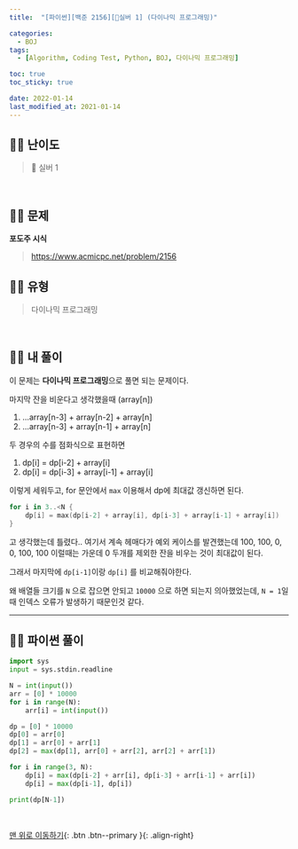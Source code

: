 ```yaml
---
title:  "[파이썬][백준 2156][🤍실버 1] (다이나믹 프로그래밍)"

categories:
  - BOJ
tags:
  - [Algorithm, Coding Test, Python, BOJ, 다이나믹 프로그래밍]

toc: true
toc_sticky: true

date: 2022-01-14
last_modified_at: 2021-01-14
---
```


## 🧞‍♂️ 난이도 

> 🤍 실버 1

<br>

## 🧞‍♂️ 문제
**포도주 시식**
> <https://www.acmicpc.net/problem/2156>

## 🧞‍♂️ 유형
> 다이나믹 프로그래밍

<br>

## 🧞‍♂️ 내 풀이

이 문제는 **다이나믹 프로그래밍**으로 풀면 되는 문제이다.

마지막 잔을 비운다고 생각했을때 (array[n])
1. ...array[n-3] + array[n-2] + array[n]
2. ...array[n-3] + array[n-1] + array[n]

두 경우의 수를 점화식으로 표현하면
1. dp[i] = dp[i-2] + array[i]
2. dp[i] = dp[i-3] + array[i-1] + array[i]

이렇게 세워두고, for 문안에서 `max` 이용해서 dp에 최대값 갱신하면 된다.
```swift
for i in 3..<N {
    dp[i] = max(dp[i-2] + array[i], dp[i-3] + array[i-1] + array[i])
}

```
고 생각했는데 틀렸다..
여기서 계속 헤매다가 예외 케이스를 발견했는데
100, 100, 0, 0, 100, 100
이럴때는 가운데 0 두개를 제외한 잔을 비우는 것이 최대값이 된다.

그래서 마지막에 `dp[i-1]`이랑 `dp[i]` 를 비교해줘야한다.

왜 배열들 크기를 `N` 으로 잡으면 안되고 `10000` 으로 하면 되는지 의아했었는데, `N = 1`일때 인덱스 오류가 발생하기 때문인것 같다.

***

## 🧞‍♂️ 파이썬 풀이
```python
import sys
input = sys.stdin.readline

N = int(input())
arr = [0] * 10000
for i in range(N):
    arr[i] = int(input())

dp = [0] * 10000
dp[0] = arr[0]
dp[1] = arr[0] + arr[1]
dp[2] = max(dp[1], arr[0] + arr[2], arr[2] + arr[1])

for i in range(3, N):
    dp[i] = max(dp[i-2] + arr[i], dp[i-3] + arr[i-1] + arr[i])
    dp[i] = max(dp[i-1], dp[i])

print(dp[N-1])
```


<br>

[맨 위로 이동하기](#){: .btn .btn--primary }{: .align-right}


